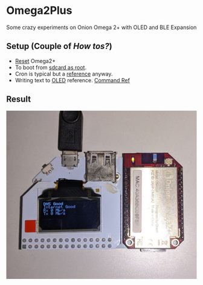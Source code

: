 # Omega2Plus
Some crazy experiments on Onion Omega 2+ with OLED and BLE Expansion

## Setup (Couple of *How tos?*)
* [Reset](https://docs.onion.io/omega2-docs/factory-reset.html) Omega2+
* To boot from [sdcard as root](https://docs.onion.io/omega2-docs/boot-from-external-storage.html#format-your-storage-device-to-ext4).
* Cron is typical but a [reference](https://docs.onion.io/omega2-docs/running-a-command-on-a-schedule.html) anyway.
* Writing text to [OLED](https://docs.onion.io/omega2-maker-kit/maker-kit-oled-writing-text.html) reference. [Command Ref](https://docs.onion.io/omega2-docs/using-oled-expansion.html)

## Result

![image of onion running](photo.jpeg)